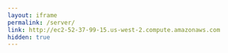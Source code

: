 ```yaml
---
layout: iframe
permalink: /server/
link: http://ec2-52-37-99-15.us-west-2.compute.amazonaws.com
hidden: true
---
```

